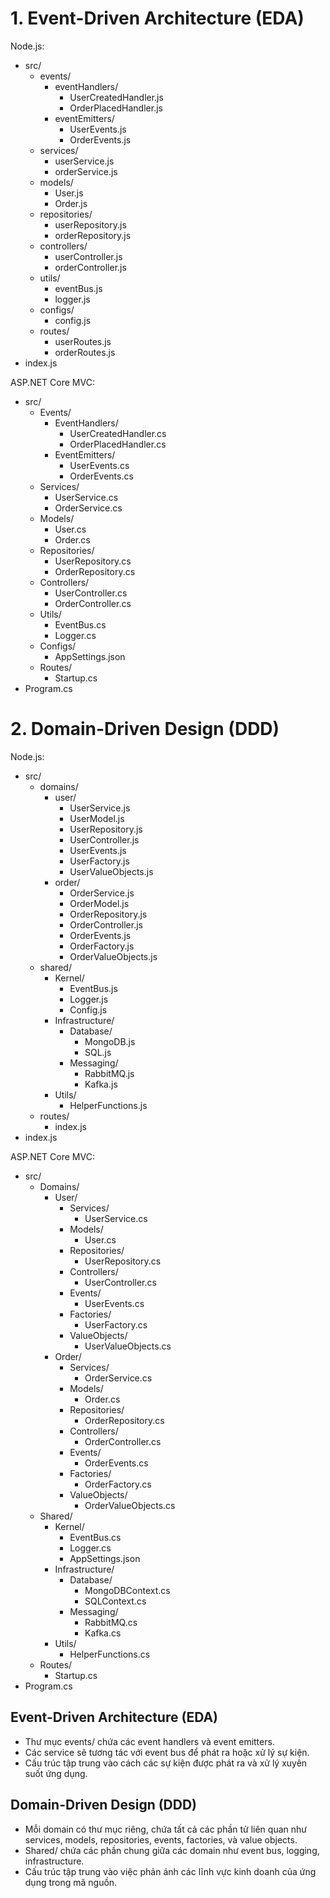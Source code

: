 # 1. Event-Driven Architecture (EDA)

Node.js:

- src/
  - events/
    - eventHandlers/
      - UserCreatedHandler.js
      - OrderPlacedHandler.js
    - eventEmitters/
      - UserEvents.js
      - OrderEvents.js
  - services/
    - userService.js
    - orderService.js
  - models/
    - User.js
    - Order.js
  - repositories/
    - userRepository.js
    - orderRepository.js
  - controllers/
    - userController.js
    - orderController.js
  - utils/
    - eventBus.js
    - logger.js
  - configs/
    - config.js
  - routes/
    - userRoutes.js
    - orderRoutes.js
- index.js

ASP.NET Core MVC:

- src/
  - Events/
    - EventHandlers/
      - UserCreatedHandler.cs
      - OrderPlacedHandler.cs
    - EventEmitters/
      - UserEvents.cs
      - OrderEvents.cs
  - Services/
    - UserService.cs
    - OrderService.cs
  - Models/
    - User.cs
    - Order.cs
  - Repositories/
    - UserRepository.cs
    - OrderRepository.cs
  - Controllers/
    - UserController.cs
    - OrderController.cs
  - Utils/
    - EventBus.cs
    - Logger.cs
  - Configs/
    - AppSettings.json
  - Routes/
    - Startup.cs
- Program.cs

# 2. Domain-Driven Design (DDD)

Node.js:

- src/
  - domains/
    - user/
      - UserService.js
      - UserModel.js
      - UserRepository.js
      - UserController.js
      - UserEvents.js
      - UserFactory.js
      - UserValueObjects.js
    - order/
      - OrderService.js
      - OrderModel.js
      - OrderRepository.js
      - OrderController.js
      - OrderEvents.js
      - OrderFactory.js
      - OrderValueObjects.js
  - shared/
    - Kernel/
      - EventBus.js
      - Logger.js
      - Config.js
    - Infrastructure/
      - Database/
        - MongoDB.js
        - SQL.js
      - Messaging/
        - RabbitMQ.js
        - Kafka.js
    - Utils/
      - HelperFunctions.js
  - routes/
    - index.js
- index.js

ASP.NET Core MVC:

- src/
  - Domains/
    - User/
      - Services/
        - UserService.cs
      - Models/
        - User.cs
      - Repositories/
        - UserRepository.cs
      - Controllers/
        - UserController.cs
      - Events/
        - UserEvents.cs
      - Factories/
        - UserFactory.cs
      - ValueObjects/
        - UserValueObjects.cs
    - Order/
      - Services/
        - OrderService.cs
      - Models/
        - Order.cs
      - Repositories/
        - OrderRepository.cs
      - Controllers/
        - OrderController.cs
      - Events/
        - OrderEvents.cs
      - Factories/
        - OrderFactory.cs
      - ValueObjects/
        - OrderValueObjects.cs
  - Shared/
    - Kernel/
      - EventBus.cs
      - Logger.cs
      - AppSettings.json
    - Infrastructure/
      - Database/
        - MongoDBContext.cs
        - SQLContext.cs
      - Messaging/
        - RabbitMQ.cs
        - Kafka.cs
    - Utils/
      - HelperFunctions.cs
  - Routes/
    - Startup.cs
- Program.cs

## Event-Driven Architecture (EDA)

- Thư mục events/ chứa các event handlers và event emitters.
- Các service sẽ tương tác với event bus để phát ra hoặc xử lý sự kiện.
- Cấu trúc tập trung vào cách các sự kiện được phát ra và xử lý xuyên suốt ứng dụng.

## Domain-Driven Design (DDD)

- Mỗi domain có thư mục riêng, chứa tất cả các phần tử liên quan như services, models, repositories, events, factories, và value objects.
- Shared/ chứa các phần chung giữa các domain như event bus, logging, infrastructure.
- Cấu trúc tập trung vào việc phản ánh các lĩnh vực kinh doanh của ứng dụng trong mã nguồn.
